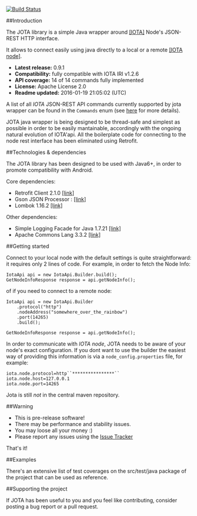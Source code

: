 [![Build Status](https://travis-ci.org/iotaledger/iota.lib.java.svg?branch=dev)](https://travis-ci.org/iotaledger/iota.lib.java)


##Introduction

The JOTA library is a simple Java wrapper around [[IOTA]](http://www.iotatoken.com/) Node's JSON-REST HTTP interface.

It allows to connect easily using java directly to a local or a remote [[IOTA node]](https://iota.readme.io/docs/syncing-to-the-network).

* **Latest release:** 0.9.1
* **Compatibility:** fully compatible with IOTA IRI v1.2.6
* **API coverage:** 14 of 14 commands fully implemented
* **License:** Apache License 2.0 
* **Readme updated:** 2016-01-19 21:05:02 (UTC)

A list of all *IOTA* JSON-REST API commands currently supported by jota wrapper can be found in the `Commands` enum (see [here](https://github.com/davassi/JOTA/blob/master/src/main/java/jota/IotaAPICommands.java) for more details).

JOTA java wrapper is being designed to be thread-safe and simplest as possible in order to be easily mantainable, accordingly with the ongoing natural evolution of IOTA'api.
All the boilerplate code for connecting to the node rest interface has been eliminated using Retrofit.

##Technologies & dependencies

The JOTA library has been designed to be used with Java6+, in order to promote compatibility with Android.

Core dependencies:
* Retrofit Client 2.1.0 [[link]](https://square.github.io/retrofit/)
* Gson JSON Processor : [[link]](https://github.com/google/gson)
* Lombok 1.16.2 [[link]](https://github.com/rzwitserloot/lombok)

Other dependencies:
* Simple Logging Facade for Java 1.7.21 [[link]](http://www.slf4j.org/)
* Apache Commons Lang 3.3.2 [[link]](http://commons.apache.org/proper/commons-lang/)

##Getting started <a name="getting-started"></a>

Connect to your local node with the default settings is quite straightforward: it requires only 2 lines of code. For example, in order to fetch the Node Info:

	IotaApi api = new IotaApi.Builder.build();
	GetNodeInfoResponse response = api.getNodeInfo();

of if you need to connect to a remote node:

	IotaApi api = new IotaApi.Builder 
		.protocol("http")
		.nodeAddress("somewhere_over_the_rainbow")
		.port(14265) 
		.build();
	
	GetNodeInfoResponse response = api.getNodeInfo();

In order to communicate with *IOTA node*, JOTA needs to be aware of your node's exact configuration. If you dont want to use the builder the easiest way of providing this information is via a `node_config.properties` file, for example:

    iota.node.protocol=http``****************``
    iota.node.host=127.0.0.1
    iota.node.port=14265

Jota is still *not* in the central maven repository. 

##Warning
 -   This is pre-release software!
 -   There may be performance and stability issues.
 -   You may loose all your money :)
 -   Please report any issues using the <a href="https://github.com/iotaledger/iota.lib.java/issues">Issue Tracker</a>

That's it!
	
##Examples

There's an extensive list of test coverages on the src/test/java package of the project that can be used as reference.

##Supporting the project

If JOTA has been useful to you and you feel like contributing, consider posting a bug report or a pull request.
